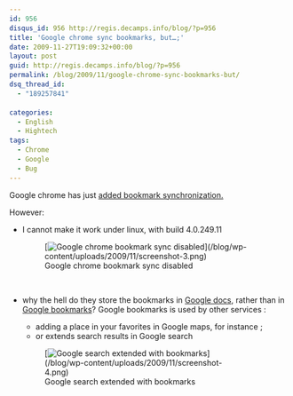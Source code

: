 ```yaml
---
id: 956
disqus_id: 956 http://regis.decamps.info/blog/?p=956
title: 'Google chrome sync bookmarks, but…;'
date: 2009-11-27T19:09:32+00:00
layout: post
guid: http://regis.decamps.info/blog/?p=956
permalink: /blog/2009/11/google-chrome-sync-bookmarks-but/
dsq_thread_id:
  - "189257841"

categories:
  - English
  - Hightech
tags:
  - Chrome
  - Google
  - Bug
---
```

Google chrome has just [added bookmark synchronization.](http://www.chromeplugins.org/chrome/google-chrome-bookmarks-sync-feature/) 

However:

  * I cannot make it work under linux, with build 4.0.249.11
  
    <figure id="attachment_957" style="width: 390px" class="wp-caption alignleft">[<img src="/blog/wp-content/uploads/2009/11/screenshot-3.png" alt="Google chrome bookmark sync disabled" title="Wrench menu" width="390" height="370" class="size-full wp-image-957" srcset="/blog/wp-content/uploads/2009/11/screenshot-3.png 390w, /blog/wp-content/uploads/2009/11/screenshot-3-350x332.png 350w" sizes="(max-width: 390px) 100vw, 390px" />](/blog/wp-content/uploads/2009/11/screenshot-3.png)<figcaption class="wp-caption-text">Google chrome bookmark sync disabled</figcaption></figure><br clear="all" />
  * why the hell do they store the bookmarks in [Google docs](http://docs.google.com/), rather than in [Google bookmarks](http://www.google.com/bookmarks/)? Google bookmarks is used by other services : 
      * adding a place in your favorites in Google maps, for instance ; 
      * or extends search results in Google search
    <figure id="attachment_959" style="width: 350px" class="wp-caption alignleft">[<img src="/blog/wp-content/uploads/2009/11/screenshot-4-350x111.png" alt="Google search extended with bookmarks" title="Google search extended with bookmarks" width="350" height="111" class="size-medium wp-image-959" srcset="/blog/wp-content/uploads/2009/11/screenshot-4-350x111.png 350w, /blog/wp-content/uploads/2009/11/screenshot-4.png 677w" sizes="(max-width: 350px) 100vw, 350px" />](/blog/wp-content/uploads/2009/11/screenshot-4.png)<figcaption class="wp-caption-text">Google search extended with bookmarks</figcaption></figure> </ul>
